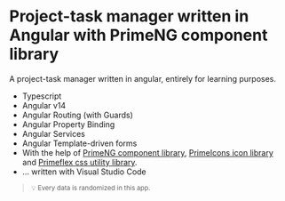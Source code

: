 # Project-task manager written in Angular with PrimeNG component library

A project-task manager written in angular, entirely for learning purposes.

- Typescript
- Angular v14
- Angular Routing (with Guards)
- Angular Property Binding
- Angular Services
- Angular Template-driven forms
- With the help of [PrimeNG component library](https://www.primefaces.org/primeng), [PrimeIcons icon library](https://www.primefaces.org/primeng/icons) and [Primeflex css utility library](https://www.primefaces.org/primeflex/).
- ... written with Visual Studio Code

> <small>:bulb: Every data is randomized in this app.</small>
